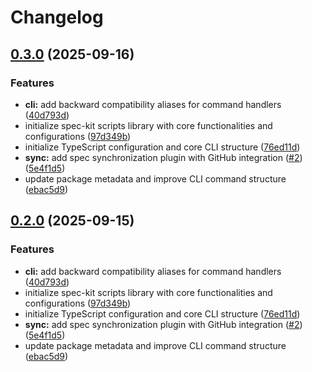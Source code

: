 # Changelog

## [0.3.0](https://github.com/amondnet/spec-kit-sdk/compare/scripts-v0.2.0...scripts-v0.3.0) (2025-09-16)


### Features

* **cli:** add backward compatibility aliases for command handlers ([40d793d](https://github.com/amondnet/spec-kit-sdk/commit/40d793d19dc646fefea9d92cf1a4a61ba4852412))
* initialize spec-kit scripts library with core functionalities and configurations ([97d349b](https://github.com/amondnet/spec-kit-sdk/commit/97d349b944478a96c191bbac65b4d1a0d11c77af))
* initialize TypeScript configuration and core CLI structure ([76ed11d](https://github.com/amondnet/spec-kit-sdk/commit/76ed11daf9531a2b88290f0c238a0a646ae05bf2))
* **sync:** add spec synchronization plugin with GitHub integration ([#2](https://github.com/amondnet/spec-kit-sdk/issues/2)) ([5e4f1d5](https://github.com/amondnet/spec-kit-sdk/commit/5e4f1d556339694b994e93b37b60167e7bbd3db7))
* update package metadata and improve CLI command structure ([ebac5d9](https://github.com/amondnet/spec-kit-sdk/commit/ebac5d98be743aba3d430078da587a7049de60d1))

## [0.2.0](https://github.com/amondnet/spec-kit-sdk/compare/scripts-v0.1.0...scripts-v0.2.0) (2025-09-15)


### Features

* **cli:** add backward compatibility aliases for command handlers ([40d793d](https://github.com/amondnet/spec-kit-sdk/commit/40d793d19dc646fefea9d92cf1a4a61ba4852412))
* initialize spec-kit scripts library with core functionalities and configurations ([97d349b](https://github.com/amondnet/spec-kit-sdk/commit/97d349b944478a96c191bbac65b4d1a0d11c77af))
* initialize TypeScript configuration and core CLI structure ([76ed11d](https://github.com/amondnet/spec-kit-sdk/commit/76ed11daf9531a2b88290f0c238a0a646ae05bf2))
* **sync:** add spec synchronization plugin with GitHub integration ([#2](https://github.com/amondnet/spec-kit-sdk/issues/2)) ([5e4f1d5](https://github.com/amondnet/spec-kit-sdk/commit/5e4f1d556339694b994e93b37b60167e7bbd3db7))
* update package metadata and improve CLI command structure ([ebac5d9](https://github.com/amondnet/spec-kit-sdk/commit/ebac5d98be743aba3d430078da587a7049de60d1))

